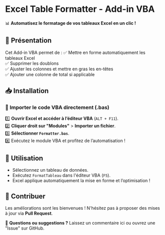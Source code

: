 # **Excel Table Formatter - Add-in VBA**

📊 **Automatisez le formatage de vos tableaux Excel en un clic !**

## 🚀 **Présentation**
Cet Add-in VBA permet de :
✅ Mettre en forme automatiquement les tableaux Excel  
✅ Supprimer les doublons  
✅ Ajuster les colonnes et mettre en gras les en-têtes  
✅ Ajouter une colonne de total si applicable  

## 📥 **Installation**
### 📌 **Importer le code VBA directement (.bas)**
1️⃣ **Ouvrir Excel et accéder à l’éditeur VBA** (`ALT + F11`).  
2️⃣ **Cliquer droit sur "Modules"** > **Importer un fichier**.  
3️⃣ **Sélectionner `Formatter.bas`**.  
4️⃣ Exécutez le module VBA et profitez de l’automatisation !  

## 🎯 **Utilisation**
- Sélectionnez un tableau de données.  
- Exécutez `FormatTableau` dans l'éditeur VBA (`F5`).  
- Excel applique automatiquement la mise en forme et l’optimisation !  

## 📌 **Contribuer**
Les améliorations sont les bienvenues ! N'hésitez pas à proposer des mises à jour via **Pull Request**.  

📣 **Questions ou suggestions ?** Laissez un commentaire ici ou ouvrez une "Issue" sur GitHub.  
